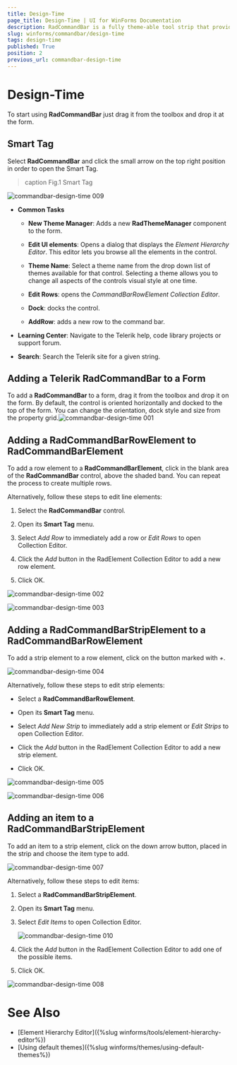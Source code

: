 ```yaml
---
title: Design-Time
page_title: Design-Time | UI for WinForms Documentation
description: RadCommandBar is a fully theme-able tool strip that provides unprecedented flexibility
slug: winforms/commandbar/design-time
tags: design-time
published: True
position: 2
previous_url: commandbar-design-time
---
```


# Design-Time

To start using __RadCommandBar__ just drag it from the toolbox and drop it at the form.

## Smart Tag

Select __RadCommandBar__ and click the small arrow on the top right position in order to open the Smart Tag.

>caption Fig.1 Smart Tag

![commandbar-design-time 009](images/commandbar-design-time009.png)

* __Common Tasks__

	* __New Theme Manager__: Adds a new __RadThemeManager__ component to the form.

	* __Edit UI elements__: Opens a dialog that displays the *Element Hierarchy Editor*. This editor lets you browse all the elements in the control.

	* __Theme Name__: Select a theme name from the drop down list of themes available for that control. Selecting a theme allows you to change all aspects of the controls visual style at one time.
	
	* __Edit Rows__: opens the *CommandBarRowElement Collection Editor*.
	
	* __Dock__: docks the control.
	
	* __AddRow__: adds a new row to the command bar.

* __Learning Center__: Navigate to the Telerik help, code library projects or support forum.

* __Search__: Search the Telerik site for a given string.


## Adding a Telerik RadCommandBar to a Form

To add a __RadCommandBar__ to a form, drag it from the toolbox and drop it on the form. By default, the control is oriented horizontally and docked to the top of the form. You can change the orientation, dock style and size from the property grid.![commandbar-design-time 001](images/commandbar-design-time001.png)

## Adding a RadCommandBarRowElement to RadCommandBarElement

To add a row element to a __RadCommandBarElement__, click in the blank area of the __RadCommandBar__ control, above the shaded band. You can repeat the process to create multiple rows.

Alternatively, follow these steps to edit line elements:

1. Select the __RadCommandBar__ control.

1. Open its __Smart Tag__ menu.

1. Select *Add Row* to immediately add a row or *Edit Rows* to open Collection Editor.

1. Click the *Add* button in the RadElement Collection Editor to add a new row element.

1. Click OK.

![commandbar-design-time 002](images/commandbar-design-time002.png)

![commandbar-design-time 003](images/commandbar-design-time003.png)

## Adding a RadCommandBarStripElement to a RadCommandBarRowElement

To add a strip element to a row element, click on the button marked with *+*.

![commandbar-design-time 004](images/commandbar-design-time004.png)

Alternatively, follow these steps to edit strip elements:

* Select a __RadCommandBarRowElement__.

* Open its __Smart Tag__ menu.

* Select *Add New Strip* to immediately add a strip element or *Edit Strips* to open Collection Editor.

* Click the *Add* button in the RadElement Collection Editor to add a new strip element.

* Click OK.

![commandbar-design-time 005](images/commandbar-design-time005.png)

![commandbar-design-time 006](images/commandbar-design-time006.png)

## Adding an item to a RadCommandBarStripElement

To add an item to a strip element, click on the down arrow button, placed in the strip and choose the item type to add.

![commandbar-design-time 007](images/commandbar-design-time007.png)

Alternatively, follow these steps to edit items:

1. Select a __RadCommandBarStripElement__.

1. Open its __Smart Tag__ menu.

1. Select *Edit Items* to open Collection Editor.

	![commandbar-design-time 010](images/commandbar-design-time010.png)

1. Click the *Add* button in the RadElement Collection Editor to add one of the possible items.

1. Click OK.

![commandbar-design-time 008](images/commandbar-design-time008.png)

# See Also

* [Element Hierarchy Editor]({%slug winforms/tools/element-hierarchy-editor%})
* [Using default themes]({%slug winforms/themes/using-default-themes%})
